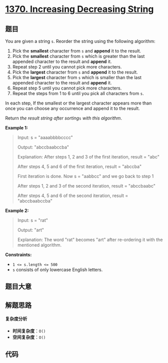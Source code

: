 # [1370. Increasing Decreasing String](https://leetcode.com/problems/increasing-decreasing-string/)

## 题目

You are given a string `s`. Reorder the string using the following algorithm:

1. Pick the **smallest** character from `s` and **append** it to the result.
2. Pick the **smallest** character from `s` which is greater than the last appended character to the result and **append** it.
3. Repeat step 2 until you cannot pick more characters.
4. Pick the **largest** character from `s` and **append** it to the result.
5. Pick the **largest** character from `s` which is smaller than the last appended character to the result and **append** it.
6. Repeat step 5 until you cannot pick more characters.
7. Repeat the steps from 1 to 6 until you pick all characters from `s`.

In each step, If the smallest or the largest character appears more than once
you can choose any occurrence and append it to the result.

Return _the result string after sorting_`s` _with this algorithm_.

**Example 1:**

> Input: s = "aaaabbbbcccc"
>
> Output: "abccbaabccba"
>
> Explanation: After steps 1, 2 and 3 of the first iteration, result = "abc"
>
> After steps 4, 5 and 6 of the first iteration, result = "abccba"
>
> First iteration is done. Now s = "aabbcc" and we go back to step 1
>
> After steps 1, 2 and 3 of the second iteration, result = "abccbaabc"
>
> After steps 4, 5 and 6 of the second iteration, result = "abccbaabccba"

**Example 2:**

> Input: s = "rat"
>
> Output: "art"
>
> Explanation: The word "rat" becomes "art" after re-ordering it with the mentioned algorithm.

**Constraints:**

- `1 <= s.length <= 500`
- `s` consists of only lowercase English letters.

## 题目大意

## 解题思路

#### 复杂度分析

- **时间复杂度**：`O()`
- **空间复杂度**：`O()`

## 代码

```javascript

```
